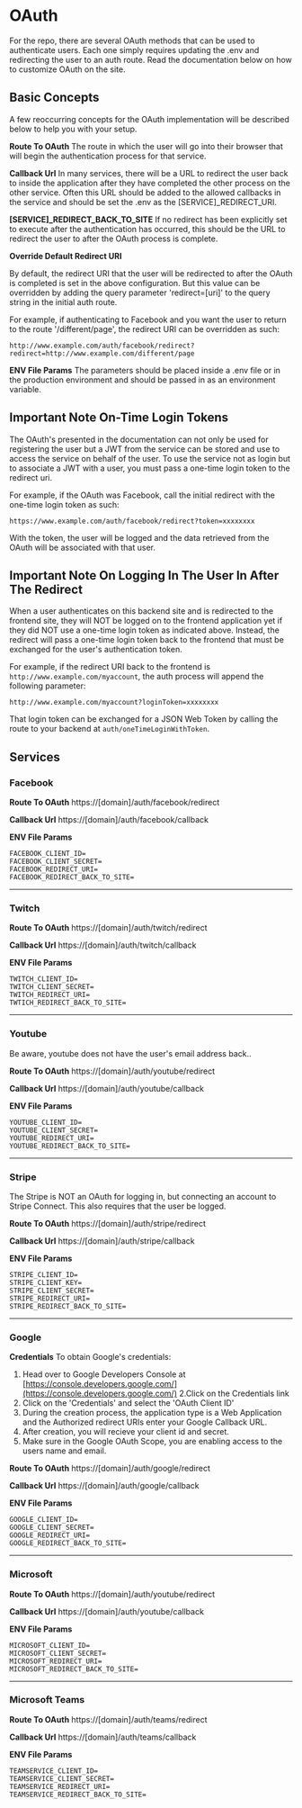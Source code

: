
# OAuth
For the repo, there are several OAuth methods that can be used to authenticate users. Each one simply requires updating the .env and redirecting the user to an auth route. Read the documentation below on how to customize OAuth on the site.

## Basic Concepts
A few reoccurring concepts for the OAuth implementation will be described below to help you with your setup.

**Route To OAuth**
The route in which the user will go into their browser that will begin the authentication process for that service.

**Callback Url**
In many services, there will be a URL to redirect the user back to inside the application after they have completed the other process on the other service. Often this URL should be added to the allowed callbacks in the service and should be set the .env as the [SERVICE]_REDIRECT_URI.

**[SERVICE]_REDIRECT_BACK_TO_SITE**
If no redirect has been explicitly set to execute after the authentication has occurred, this should be the URL to redirect the user to after the OAuth process is complete.

**Override Default Redirect URI**

By default, the redirect URI that the user will be redirected to after the OAuth is completed is set in the above configuration. But this value can be overridden by adding the query parameter 'redirect=[uri]' to the query string in the initial auth route.

For example, if authenticating to Facebook and you want the user to return to the route '/different/page', the redirect URI can be overridden as such:

`http://www.example.com/auth/facebook/redirect?redirect=http://www.example.com/different/page`

**ENV File Params**
The parameters should be placed inside a .env file or in the production environment and should be passed in as an environment variable.

## Important Note On-Time Login Tokens

The OAuth's presented in the documentation can not only be used for registering the user but a JWT from the service can be stored and use to access the service on behalf of the user. To use the service not as login but to associate a JWT with a user, you must pass a one-time login token to the redirect uri.

For example, if the OAuth was Facebook, call the initial redirect with the one-time login token as such:

`https://www.example.com/auth/facebook/redirect?token=xxxxxxxx`

With the token, the user will be logged and the data retrieved from the OAuth will be associated with that user.

## Important Note On Logging In The User In After The Redirect

When a user authenticates on this backend site and is redirected to the frontend site, they will NOT be logged on to the frontend application yet if they did NOT use a one-time login token as indicated above. Instead, the redirect will pass a one-time login token back to the frontend that must be exchanged for the user's authentication token.

For example, if the redirect URI back to the frontend is `http://www.example.com/myaccount`, the auth process will append the following parameter:

`http://www.example.com/myaccount?loginToken=xxxxxxxx`

That login token can be exchanged for a JSON Web Token by calling the route to your backend at `auth/oneTimeLoginWithToken`.

## Services

### Facebook

**Route To OAuth**
https://[domain]/auth/facebook/redirect

**Callback Url**
https://[domain]/auth/facebook/callback

**ENV File Params**

    FACEBOOK_CLIENT_ID=
    FACEBOOK_CLIENT_SECRET=
    FACEBOOK_REDIRECT_URI=
    FACEBOOK_REDIRECT_BACK_TO_SITE=
***

### Twitch

**Route To OAuth**
https://[domain]/auth/twitch/redirect

**Callback Url**
https://[domain]/auth/twitch/callback

**ENV File Params**

    TWITCH_CLIENT_ID=
    TWITCH_CLIENT_SECRET=
    TWITCH_REDIRECT_URI=
    TWTICH_REDIRECT_BACK_TO_SITE=

***
### Youtube

Be aware, youtube does not have the user's email address back..

**Route To OAuth**
https://[domain]/auth/youtube/redirect

**Callback Url**
https://[domain]/auth/youtube/callback

**ENV File Params**

    YOUTUBE_CLIENT_ID=
    YOUTUBE_CLIENT_SECRET=
    YOUTUBE_REDIRECT_URI=
    YOUTUBE_REDIRECT_BACK_TO_SITE=
***
### Stripe
The Stripe is NOT an OAuth for logging in, but connecting an account to Stripe Connect. This also requires that the user be logged.

**Route To OAuth**
https://[domain]/auth/stripe/redirect

**Callback Url**
https://[domain]/auth/stripe/callback

**ENV File Params**

    STRIPE_CLIENT_ID=
    STRIPE_CLIENT_KEY=
    STRIPE_CLIENT_SECRET=
    STRIPE_REDIRECT_URI=
    STRIPE_REDIRECT_BACK_TO_SITE=

***
### Google

**Credentials**
To obtain Google's credentials:

1. Head over to Google Developers Console at [https://console.developers.google.com/](https://console.developers.google.com/)
2.Click on the Credentials link
3. Click on the 'Credentials' and select the 'OAuth Client ID'
4. During the creation process, the application type is a Web Application and the Authorized redirect URIs enter your Google Callback URL.
5. After creation, you will recieve your client id and secret.
6. Make sure in the Google OAuth Scope, you are enabling access to the users name and email.

**Route To OAuth**
https://[domain]/auth/google/redirect

**Callback Url**
https://[domain]/auth/google/callback

**ENV File Params**

    GOOGLE_CLIENT_ID=
    GOOGLE_CLIENT_SECRET=
    GOOGLE_REDIRECT_URI=
    GOOGLE_REDIRECT_BACK_TO_SITE=

***
### Microsoft

**Route To OAuth**
https://[domain]/auth/youtube/redirect

**Callback Url**
https://[domain]/auth/youtube/callback

**ENV File Params**

    MICROSOFT_CLIENT_ID=
    MICROSOFT_CLIENT_SECRET=
    MICROSOFT_REDIRECT_URI=
    MICROSOFT_REDIRECT_BACK_TO_SITE=

***
### Microsoft Teams

**Route To OAuth**
https://[domain]/auth/teams/redirect

**Callback Url**
https://[domain]/auth/teams/callback

**ENV File Params**

    TEAMSERVICE_CLIENT_ID=
    TEAMSERVICE_CLIENT_SECRET=
    TEAMSERVICE_REDIRECT_URI=
    TEAMSERVICE_REDIRECT_BACK_TO_SITE=


